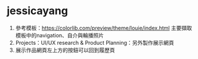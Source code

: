 # jessicayang
 1. 參考模板：https://colorlib.com/preview/theme/louie/index.html
 主要擷取模板中的navigation、自介與輪播照片
 2. Projects：UI/UX research & Product Planning：另外製作展示網頁
 3. 展示作品網頁左上方的按鈕可以回到履歷頁
